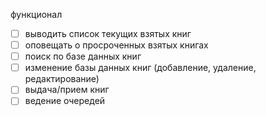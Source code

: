 функционал
- [ ] выводить список текущих взятых книг
- [ ] оповещать о просроченных взятых книгах
- [ ] поиск по базе данных книг
- [ ] изменение базы данных книг (добавление, удаление, редактирование)
- [ ] выдача/прием книг
- [ ] ведение очередей

